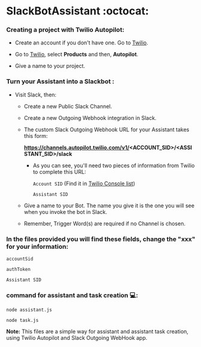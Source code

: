 # SlackBotAssistant  :octocat:


### Creating a project with Twilio Autopilot:

- Create an account if you don't have one. Go to [Twilio](https://www.twilio.com).

- Go to [Twilio](https://www.twilio.com/console/projects/create), select **Products** and then, **Autopilot**.

- Give a name to your project.


### Turn your Assistant into a Slackbot :

- Visit Slack, then:

  - Create a new Public Slack Channel.
  
  - Create a new Outgoing Webhook integration in Slack.
  
  - The custom Slack Outgoing Webhook URL for your Assistant takes this form:

      **https://channels.autopilot.twilio.com/v1/<ACCOUNT_SID>/<ASSISTANT_SID>/slack**

      - As you can see, you'll need two pieces of information from Twilio to complete this URL:

        ``` Account SID ```  (Find  it in [Twilio Console list](https://www.twilio.com/console/autopilot/list))

        ``` Assistant SID ```
      
  - Give a name to your Bot. The name you give it is the one you will see when you invoke the bot in Slack.
  
  - Remember, Trigger Word(s) are required if no Channel is chosen.
  
### In the files provided you will find these fields, change the "xxx" for your information:

  ``` accountSid ```
  
  ``` authToken ```
  
  ``` Assistant SID ```
  
  
  ### command for assistant and task creation  :computer::
  
  
   ``` node assistant.js ```
     
   ``` node task.js  ```
  
  **Note:**  This files are a simple way for assistant and assistant task creation, using Twilio Autopilot and Slack Outgoing WebHook app.
